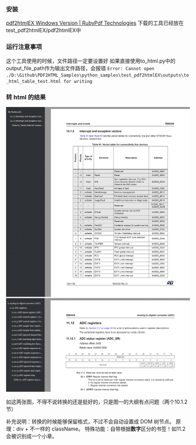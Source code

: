 ### 安装
[pdf2htmlEX Windows Version | RubyPdf Technologies](https://soft.rubypdf.com/software/pdf2htmlex-windows-version)
下载的工具已经放在test_pdf2htmlEX/pdf2htmlEX中

### 运行注意事项

这个工具使用的时候，文件路径一定要设置好
如果直接使用to_html.py中的output_file_path作为输出文件路径，会报错
`Error: Cannot open ./D:\Github\PDF2HTML_Samples\python_samples\test_pdf2htmlEX\outputs\to_html_table_test.html for writing`

### 转 html 的结果

![alt text](../imgs/pdf2htmlEX_html_1.png)
![alt text](../imgs/pdf2htmlEX_html_2.png)

如这两张图，不得不说转换的还是挺好的，只是图一的大纲有点问题（两个10.1.2节）


补充说明：转换的时候能够保留格式，不过不会自动设置成 DOM 树节点。
原理：div + 不一样的 className。
特殊功能：自带根据**数字**区分的书签！如11.2会被识别成一个小章。
